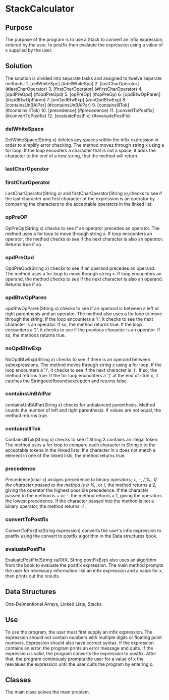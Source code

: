 # StackCalculator

## Purpose
The purpose of the program is to use a Stack to convert
an infix expression, entered by the user, to postfix then evalaute the expression using a value of x supplied by the user. 


 ## Solution
 The solution is divided into separate tasks and assigned to twelve separate methods:
    1. [delWhiteSpc] (#delWhiteSpc)
    2. [lastCharOperator] (#lastCharOperator)
    3. [firstCharOperator] (#firstCharOperator)
    4. [opdPreOpd] (#opdPreOpd)
    5. [opPreOp] (#opPreOp)
    6. [opdBtwOpParen] (#opdBtwOpParen)
    7. [noOpdBtwExp] (#noOpdBtwExp)
    8. [containsUnBAlPar] (#containsUnBAlPar)
    9. [containsIllTok] (#containsIllTok)
    10. [precedence] (#precedence)
    11. [convertToPostfix] (#convertToPostfix)
    12. [evaluatePostFix] (#evaluatePostFix)
    
 ### delWhiteSpace
 DelWhiteSpace(String x) deletes any spaces within the infix expression in order to simplify error checking. The method moves through string x using a for loop. If the loop encouters a character that is not a space, it adds the character to the end of a new string, that the method will return.

 ### lastCharOperator
 ### firstCharOperator
 LastCharOperator(String x) and firstCharOperator(String x),checks to see if the last character and first character of the expression is an operator by comparing the characters to the acceptable operators in the linked list.

 ### opPreOP
 OpPreOp(String x) checks to see if an operator precedes an operator. The method uses a for loop to move through string x. If loop encounters an operator, the method checks to see if the next character is also an operator. Returns true if so.

 ### opdPreOpd
 OpdPreOpd(String x) checks to see if an operand precedes an operand. The method uses a for loop to move through string x. If loop encounters an operand, the method checks to see if the next character is also an operand. Returns true if so.

 ### opdBtwOpParen
opdBtwOpParen(String x) checks to see if an operand is between a left or right parenthesis and an operator. The method also uses a for loop to move through the string. If the loop encounters a '(', it checks to see the next character is an operator. If so, the method returns true. If
the loop encounters a ')', it checks to see if the previous character is an operator. If so, the methods returns true.

### noOpdBtwExp
NoOpdBtwExp(String x) checks to see if there is an operand between subexpressions. The method moves through string x using a for loop. If the loop encounters a ')', it checks to see if the next character is '('. If so, the method returns true. If the for loop encounters a ')' at the end of strin x, it catches the Stringoutofboundsexception
and returns false.

 ### containsUnBAlPar
 containsUnBAlPar(String x) checks for unbalanced parenthesis. Method counts the number of left and right parenthesis. If values are not equal, the method returns true.

 ### containsIllTok
 ContainsIllTok(String x) checks to see if String X contains an illegal token. The method uses a for loop to compare each character in String x to the acceptable tokens in the linked lists. If a character in x does not match a element in one of the linked lists, the method returns true.

### precedence
Precedence(char x) assigns precedence to binary operators; +, -, /,%,*. If the character passed to the method is a %,*, or /, the method returns a 2, giving the operator the highest possible precedence. If the character passed to the method is + or -, the method returns a 1, giving the operators the lowest precedence. If the character passed into the method is not a binary operator, the method returns -1.

### convertToPostfix
ConvertToPostfix(String expression) converts the user's infix expression to postfix using the convert to postfix algorithm in the Data structures book. 

### evaluatePostFix
 EvaluatePostFix(String valOfX, String postFixExp) also uses an algorithm from the book to evaluate the postfix expression. The main method prompts the user for necessary information like an infix expression and a value for x, then prints out the results.

## Data Structures
 One-Deimentional Arrays, Linked Lists, Stacks

## Use

To use the program, the user must first supply an infix expression. The expression should not contain numbers with multiple digits or floating point numbers. Expression should also have correct syntax. If the expression contains an error, the program prints an error message and quits. 
If the expression is valid, the program converts the expression to postfix. After that, the program continously prompts the user for a value of x the reevalues the expression until the user quits the program by entering
q.
 
## Classes
The main class solves the main problem.   
